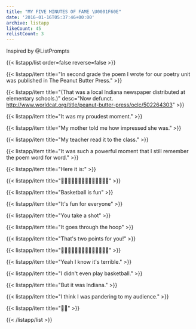 ```yaml
---
title: "MY FIVE MINUTES OF FAME \U0001F60E"
date: '2016-01-16T05:37:46+00:00'
archive: listapp
likeCount: 45
relistCount: 3
---
```


Inspired by @ListPrompts

{{< listapp/list order=false reverse=false >}}

   {{< listapp/item title="In second grade the poem I wrote for our poetry unit was published in The Peanut Butter Press." >}}

   {{< listapp/item title="(That was a local Indiana newspaper distributed at elementary schools.)"
      desc="Now defunct. http://www.worldcat.org/title/peanut-butter-press/oclc/502264303" >}}

   {{< listapp/item title="It was my proudest moment." >}}

   {{< listapp/item title="My mother told me how impressed she was." >}}

   {{< listapp/item title="My teacher read it to the class." >}}

   {{< listapp/item title="It was such a powerful moment that I still remember the poem word for word." >}}

   {{< listapp/item title="Here it is:" >}}

   {{< listapp/item title="🏀🏀🏀🏀🏀🏀🏀🏀🏀🏀🏀🏀🏀🏀" >}}

   {{< listapp/item title="Basketball is fun" >}}

   {{< listapp/item title="It's fun for everyone" >}}

   {{< listapp/item title="You take a shot" >}}

   {{< listapp/item title="It goes through the hoop" >}}

   {{< listapp/item title="That's two points for you!" >}}

   {{< listapp/item title="🏀🏀🏀🏀🏀🏀🏀🏀🏀🏀🏀🏀🏀🏀" >}}

   {{< listapp/item title="Yeah I know it's terrible." >}}

   {{< listapp/item title="I didn't even play basketball." >}}

   {{< listapp/item title="But it was Indiana." >}}

   {{< listapp/item title="I think I was pandering to my audience." >}}

   {{< listapp/item title="🙇🏼" >}}

{{< /listapp/list >}}
